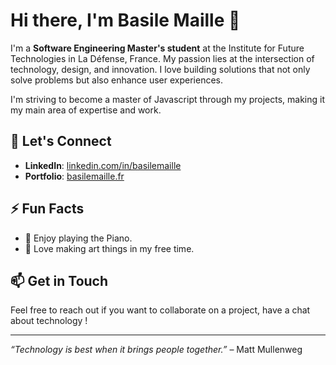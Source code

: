 # Hi there, I'm Basile Maille 👋

I'm a **Software Engineering Master's student** at the Institute for Future Technologies in La Défense, France. My passion lies at the intersection of technology, design, and innovation. I love building solutions that not only solve problems but also enhance user experiences.

I'm striving to become a master of Javascript through my projects, making it my main area of expertise and work.

## 🤝 Let's Connect

- **LinkedIn**: [linkedin.com/in/basilemaille](https://www.linkedin.com/in/basilemaille)
- **Portfolio**: [basilemaille.fr](https://www.basilemaille.fr)

## ⚡ Fun Facts

- 🎹 Enjoy playing the Piano.
- 🎨 Love making art things in my free time.

## 📫 Get in Touch

Feel free to reach out if you want to collaborate on a project, have a chat about technology !

---

*“Technology is best when it brings people together.”* – Matt Mullenweg

